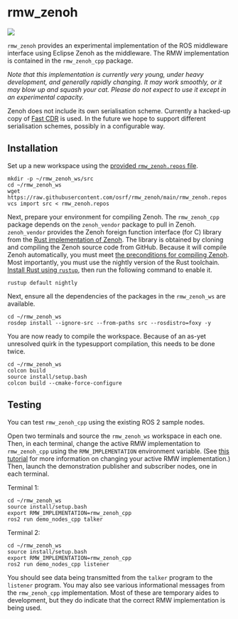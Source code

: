 # rmw_zenoh

![](https://github.com/osrf/rmw_zenoh/workflows/CI/badge.svg)

`rmw_zenoh` provides an experimental implementation of the ROS middleware interface using Eclipse Zenoh as the middleware.
The RMW implementation is contained in the `rmw_zenoh_cpp` package.

*Note that this implementation is currently very young, under heavy development, and generally rapidly changing.*
*It may work smoothly, or it may blow up and squash your cat.*
*Please do not expect to use it except in an experimental capacity.*

Zenoh does not include its own serialisation scheme.
Currently a hacked-up copy of [Fast CDR]() is used.
In the future we hope to support different serialisation schemes, possibly in a configurable way.


## Installation

Set up a new workspace using the [provided `rmw_zenoh.repos` file](https://raw.githubusercontent.com/osrf/rmw_zenoh/main/rmw_zenoh.repos).

```shell
mkdir -p ~/rmw_zenoh_ws/src
cd ~/rmw_zenoh_ws
wget https://raw.githubusercontent.com/osrf/rmw_zenoh/main/rmw_zenoh.repos
vcs import src < rmw_zenoh.repos
```

Next, prepare your environment for compiling Zenoh.
The `rmw_zenoh_cpp` package depends on the `zenoh_vendor` package to pull in Zenoh.
`zenoh_vendor` provides the Zenoh foreign function interface (for C) library from the [Rust implementation of Zenoh](https://github.com/eclipse-zenoh/zenoh/tree/rust-master).
The library is obtained by cloning and compiling the Zenoh source code from GitHub.
Because it will compile Zenoh automatically, you must meet [the preconditions for compiling Zenoh](https://github.com/eclipse-zenoh/zenoh/tree/rust-master#how-to-build-it).
Most importantly, you must use the nightly version of the Rust toolchain.
[Install Rust using `rustup`](https://rustup.rs/), then run the following command to enable it.

```shell
rustup default nightly
```

Next, ensure all the dependencies of the packages in the `rmw_zenoh_ws` are available.

```shell
cd ~/rmw_zenoh_ws
rosdep install --ignore-src --from-paths src --rosdistro=foxy -y
```

You are now ready to compile the workspace.
Because of an as-yet unresolved quirk in the typesupport compilation, this needs to be done twice.

```shell
cd ~/rmw_zenoh_ws
colcon build
source install/setup.bash
colcon build --cmake-force-configure
```

## Testing

You can test `rmw_zenoh_cpp` using the existing ROS 2 sample nodes.

Open two terminals and source the `rmw_zenoh_ws` workspace in each one.
Then, in each terminal, change the active RMW implementation to `rmw_zenoh_cpp` using the `RMW_IMPLEMENTATION` environment variable.
(See [this tutorial](https://index.ros.org/doc/ros2/Tutorials/Working-with-multiple-RMW-implementations/#specifying-rmw-implementations) for more information on changing your active RMW implementation.)
Then, launch the demonstration publisher and subscriber nodes, one in each terminal.

Terminal 1:

```shell
cd ~/rmw_zenoh_ws
source install/setup.bash
export RMW_IMPLEMENTATION=rmw_zenoh_cpp
ros2 run demo_nodes_cpp talker
```

Terminal 2:

```shell
cd ~/rmw_zenoh_ws
source install/setup.bash
export RMW_IMPLEMENTATION=rmw_zenoh_cpp
ros2 run demo_nodes_cpp listener
```

You should see data being transmitted from the `talker` program to the `listener` program.
You may also see various informational messages from the `rmw_zenoh_cpp` implementation.
Most of these are temporary aides to development, but they do indicate that the correct RMW implementation is being used.
